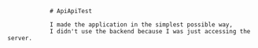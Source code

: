                 # ApiApiTest
                
                I made the application in the simplest possible way,
                I didn't use the backend because I was just accessing the server.
